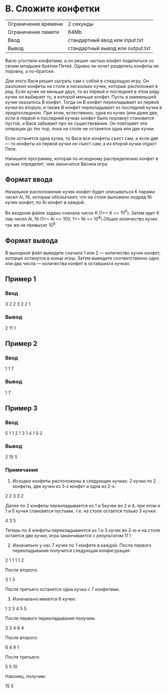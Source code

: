 # B. Сложите конфетки

|                     |                                  |
| ------------------- | -------------------------------- |
| Ограничение времени | 2 секунды                        |
| Ограничение памяти  | 64Mb                             |
| Ввод                | стандартный ввод или input.txt   |
| Вывод               | стандартный вывод или output.txt |

Васю угостили конфетами, а он решил частью конфет поделиться со своим младшим братом Петей. Однако он хочет разделить конфеты не поровну, а по-братски.

Для этого Вася решил сыграть сам с собой в следующую игру. Он разложил конфеты на столе в несколько кучек, которые расположил в ряд. Если кучек не меньше двух, то из первой и последней в этом ряду кучек он выбирает ту, в которой меньше конфет. Пусть в наименьшей кучке оказалось B конфет. Тогда он B конфет перекладывает из первой кучки во вторую, и также B конфет перекладывает из последней кучки в предпоследнюю. При этом, естественно, одна из кучек (или даже две, если в первой и последней кучках конфет было поровну) становится пустой, и Вася забывает про ее существование. Он повторяет эти операции до тех пор, пока на столе не останется одна или две кучки.

Если останется одна кучка, то Вася все конфеты съест сам, а если две — то конфеты из первой кучки он съест сам, а из второй кучки отдаст Пете.

Напишите программу, которая по исходному распределению конфет в кучках определит, чем закончится Васина игра.

## Формат ввода
Начальное расположение кучек конфет будет описываться K парами чисел Ai, Ni, которые обозначают, что на столе выложено подряд Ni кучек конфет, по Ai конфет в каждой.

Во входном файле задано сначала число K (1<= K <=  $10^5$). Затем идет K пар чисел Ai, Ni (1<= Ai <= 100, 1<= Ni <= $10^8$).Общее количество кучек так же не превысит $10^8$.

## Формат вывода

В выходной файл выведите сначала 1 или 2 — количество кучек конфет, которые останутся в конце игры. Затем выведите соответственно одно или два числа — количества конфет в оставшихся кучках.

## Пример 1
### Ввод
3
2 2
3 2
2 1

### Вывод
2
11 1

## Пример 2
### Ввод
1
1 7

### Вывод
1
7

## Пример 3
### Ввод
5
1 1
2 1
3 1
4 1
5 2

### Вывод
2
15 5

### Примечания
1. Исходно конфеты расположены в следующих кучках: 2 кучки по 2 конфеты, две кучки из 3-х конфет и одна из 2-х:

2 2 3 3 2

Далее по 2 конфеты перекладывается из 1 и 5кучек во 2 и 4, при этом и 1 и 5 кучки становятся пустыми, т.е. на столе остается только 3 кучки:

4 3 5

Теперь по 4 конфеты перекладываются из 1 и 3 кучек во 2-ю и на столе остается две кучки, игра заканчивается с результатом 11 1

2. Изначально у нас 7 кучек по 1 конфете в каждой. После первого перекладывания получится следующая конфигурация:

2 1 1 1 1 2

После второго:

3 1 3

После третьего останется одна кучка с 7 конфетами.

3. Изначально имеется 6 кучек:

1 2 3 4 5 5

После первого перекладывания получим:

3 3 4 6 4

После второго:

6 4 9 1

После третьего:

5 5 10

Наконец, получим:

15 5
